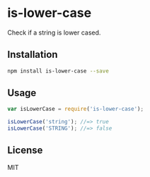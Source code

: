 # is-lower-case

Check if a string is lower cased.

## Installation

```sh
npm install is-lower-case --save
```

## Usage

```js
var isLowerCase = require('is-lower-case');

isLowerCase('string'); //=> true
isLowerCase('STRING'); //=> false
```

## License

MIT
